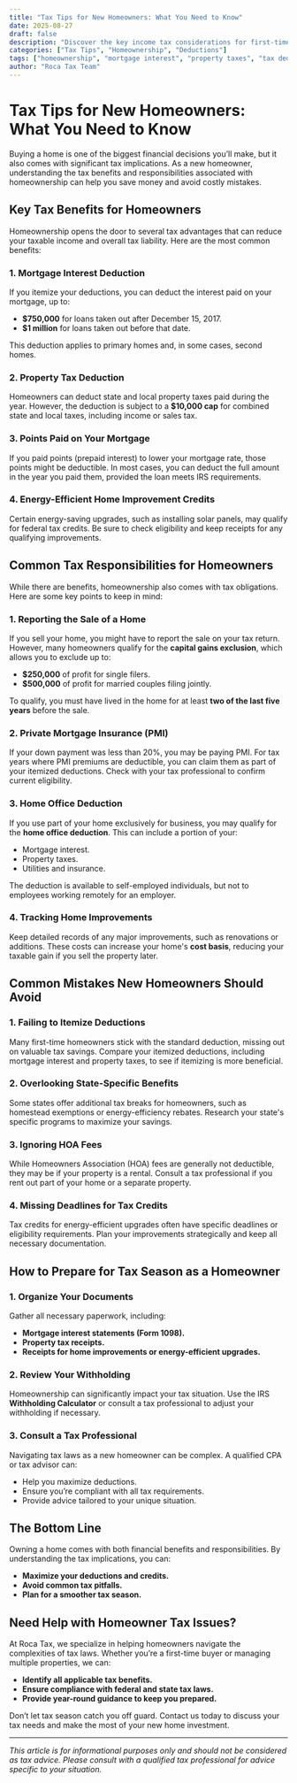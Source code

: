 ```yaml
---
title: "Tax Tips for New Homeowners: What You Need to Know"  
date: 2025-08-27  
draft: false  
description: "Discover the key income tax considerations for first-time and new homeowners, including deductions, credits, and common pitfalls. A must-read guide to maximize your tax savings."  
categories: ["Tax Tips", "Homeownership", "Deductions"]  
tags: ["homeownership", "mortgage interest", "property taxes", "tax deductions", "first-time homeowners"]  
author: "Roca Tax Team"  
---
```


# Tax Tips for New Homeowners: What You Need to Know

Buying a home is one of the biggest financial decisions you’ll make, but it also comes with significant tax implications. As a new homeowner, understanding the tax benefits and responsibilities associated with homeownership can help you save money and avoid costly mistakes.

## Key Tax Benefits for Homeowners

Homeownership opens the door to several tax advantages that can reduce your taxable income and overall tax liability. Here are the most common benefits:

### 1. **Mortgage Interest Deduction**  
If you itemize your deductions, you can deduct the interest paid on your mortgage, up to:
- **$750,000** for loans taken out after December 15, 2017.
- **$1 million** for loans taken out before that date.

This deduction applies to primary homes and, in some cases, second homes.

### 2. **Property Tax Deduction**  
Homeowners can deduct state and local property taxes paid during the year. However, the deduction is subject to a **$10,000 cap** for combined state and local taxes, including income or sales tax.

### 3. **Points Paid on Your Mortgage**  
If you paid points (prepaid interest) to lower your mortgage rate, those points might be deductible. In most cases, you can deduct the full amount in the year you paid them, provided the loan meets IRS requirements.

### 4. **Energy-Efficient Home Improvement Credits**  
Certain energy-saving upgrades, such as installing solar panels, may qualify for federal tax credits. Be sure to check eligibility and keep receipts for any qualifying improvements.

## Common Tax Responsibilities for Homeowners

While there are benefits, homeownership also comes with tax obligations. Here are some key points to keep in mind:

### 1. **Reporting the Sale of a Home**  
If you sell your home, you might have to report the sale on your tax return. However, many homeowners qualify for the **capital gains exclusion**, which allows you to exclude up to:
- **$250,000** of profit for single filers.
- **$500,000** of profit for married couples filing jointly.

To qualify, you must have lived in the home for at least **two of the last five years** before the sale.

### 2. **Private Mortgage Insurance (PMI)**  
If your down payment was less than 20%, you may be paying PMI. For tax years where PMI premiums are deductible, you can claim them as part of your itemized deductions. Check with your tax professional to confirm current eligibility.

### 3. **Home Office Deduction**  
If you use part of your home exclusively for business, you may qualify for the **home office deduction**. This can include a portion of your:
- Mortgage interest.
- Property taxes.
- Utilities and insurance.

The deduction is available to self-employed individuals, but not to employees working remotely for an employer.

### 4. **Tracking Home Improvements**  
Keep detailed records of any major improvements, such as renovations or additions. These costs can increase your home's **cost basis**, reducing your taxable gain if you sell the property later.

## Common Mistakes New Homeowners Should Avoid

### 1. **Failing to Itemize Deductions**  
Many first-time homeowners stick with the standard deduction, missing out on valuable tax savings. Compare your itemized deductions, including mortgage interest and property taxes, to see if itemizing is more beneficial.

### 2. **Overlooking State-Specific Benefits**  
Some states offer additional tax breaks for homeowners, such as homestead exemptions or energy-efficiency rebates. Research your state's specific programs to maximize your savings.

### 3. **Ignoring HOA Fees**  
While Homeowners Association (HOA) fees are generally not deductible, they may be if your property is a rental. Consult a tax professional if you rent out part of your home or a separate property.

### 4. **Missing Deadlines for Tax Credits**  
Tax credits for energy-efficient upgrades often have specific deadlines or eligibility requirements. Plan your improvements strategically and keep all necessary documentation.

## How to Prepare for Tax Season as a Homeowner

### 1. **Organize Your Documents**
Gather all necessary paperwork, including:
- **Mortgage interest statements (Form 1098).**
- **Property tax receipts.**
- **Receipts for home improvements or energy-efficient upgrades.**

### 2. **Review Your Withholding**  
Homeownership can significantly impact your tax situation. Use the IRS **Withholding Calculator** or consult a tax professional to adjust your withholding if necessary.

### 3. **Consult a Tax Professional**  
Navigating tax laws as a new homeowner can be complex. A qualified CPA or tax advisor can:
- Help you maximize deductions.
- Ensure you’re compliant with all tax requirements.
- Provide advice tailored to your unique situation.

## The Bottom Line

Owning a home comes with both financial benefits and responsibilities. By understanding the tax implications, you can:
- **Maximize your deductions and credits.**
- **Avoid common tax pitfalls.**
- **Plan for a smoother tax season.**

## Need Help with Homeowner Tax Issues?

At Roca Tax, we specialize in helping homeowners navigate the complexities of tax laws. Whether you’re a first-time buyer or managing multiple properties, we can:
- **Identify all applicable tax benefits.**
- **Ensure compliance with federal and state tax laws.**
- **Provide year-round guidance to keep you prepared.**

Don’t let tax season catch you off guard. Contact us today to discuss your tax needs and make the most of your new home investment.

---

*This article is for informational purposes only and should not be considered as tax advice. Please consult with a qualified tax professional for advice specific to your situation.*
